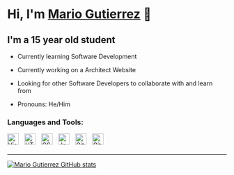 # Hi, I'm [Mario Gutierrez][linkedin] 👋 

## I'm a 15 year old student

- Currently learning Software Development 
  
- Currently working on a Architect Website
  
- Looking for other Software Developers to collaborate with and learn from
  
- Pronouns: He/Him
  
### Languages and Tools:

<img align="left" alt="Visual Studio Code" width="26px" src="https://cdn.jsdelivr.net/gh/devicons/devicon/icons/vscode/vscode-original.svg" style="padding-right:10px;" />
<img align="left" alt="HTML5" width="26px" src="https://cdn.jsdelivr.net/gh/devicons/devicon/icons/html5/html5-original.svg" style="padding-right:10px;" />
<img align="left" alt="CSS3" width="26px" src="https://cdn.jsdelivr.net/gh/devicons/devicon/icons/css3/css3-original.svg" style="padding-right:10px;" />
<img align="left" alt="JavaScript" width="26px" src="https://cdn.jsdelivr.net/gh/devicons/devicon/icons/javascript/javascript-original.svg" style="padding-right:10px;" />
<img align="left" alt="Git" width="26px" src="https://cdn.jsdelivr.net/gh/devicons/devicon/icons/git/git-original.svg" style="padding-right:10px;" />
<img align="left" alt="GitHub" width="26px" src="https://user-images.githubusercontent.com/3369400/139447912-e0f43f33-6d9f-45f8-be46-2df5bbc91289.png" style="padding-right:10px;" />

<br />
<br />

---

[![Mario Gutierrez GitHub stats](https://github-readme-stats.vercel.app/api?username=MarioGutierrez1&show_icons=true&theme=dracula)](https://github.com/anuraghazra/github-readme-stats)

[linkedin]: https://www.linkedin.com/in/mario-gutierrez-79830a243/
